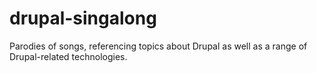 drupal-singalong
================

Parodies of songs, referencing topics about Drupal as well as a range of Drupal-related technologies.
